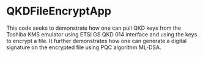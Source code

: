 # QKDFileEncryptApp
This code seeks to demonstrate how one can pull QKD keys from the Toshiba KMS emulator using ETSI GS QKD 014 interface and using the keys to encrypt a file. It further demonstrates how one can generate a digital signature on the encrypted file using PQC algorithm ML-DSA.
